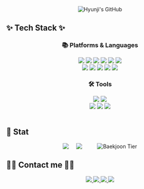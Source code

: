 <!--
- 🔭 I’m currently working on ...
- 🌱 I’m currently learning ...
- 👯 I’m looking to collaborate on ...
- 🤔 I’m looking for help with ...
- 💬 Ask me about ...
- 📫 How to reach me: ...
- 😄 Pronouns: ...
- ⚡ Fun fact: ...
-->


<div align= "center">
  <div class="header">
    <img src="https://capsule-render.vercel.app/api?type=transparent&fontColor=6d6d6d&text=Hyunji's%20GitHub%20&height=150&fontSize=60&descAlignY=75&descAlign=60" alt="Hyunji's GitHub">
  </div>
</div>

## ✨ Tech Stack ✨

<div align="center">
  <h3>📚 Platforms & Languages</h3>
    <img src="https://img.shields.io/badge/Python-3776AB?style=flat-square&logo=Python&logoColor=white"/>
    <img src="https://img.shields.io/badge/django-092E20?style=flat-square&logo=django&logoColor=white"/>
    <img src="https://img.shields.io/badge/C-A8B9CC?style=flat-square&logo=C&logoColor=white">
    <img src="https://img.shields.io/badge/Java-007396?style=flat-square&logo=Java&logoColor=white">
    <img src="https://img.shields.io/badge/Spring Boot-6DB33F?style=flat-square&logo=Spring Boot&logoColor=white">
    <img src="https://img.shields.io/badge/MySQL-4479A1?style=flat-square&logo=MySQL&logoColor=white">
    <br/>
    <img src="https://img.shields.io/badge/Amazon AWS-232F3E?style=flat-square&logo=amazonaws&logoColor=white"/>
    <img src="https://img.shields.io/badge/Docker-2496ED?style=round-square&logo=docker&logoColor=white"/>
    <img src="https://img.shields.io/badge/Selenium-43B02A?style=flat-square&logo=Selenium&logoColor=white"/>
    <img src="https://img.shields.io/badge/Postman-FF6C37?style=flat-square&logo=Postman&logoColor=white"/>  
    <img src="https://img.shields.io/badge/Ubuntu-E95420?style=flat-square&logo=Ubuntu&logoColor=white"/>


  </br>

  <h3>🛠️ Tools</h3>
  <div align="center">
    <img src="https://img.shields.io/badge/Visual Studio Code-007ACC?style=flat-square&logo=Visual Studio Code&logoColor=white">
    <img src="https://img.shields.io/badge/Visual Studio-5C2D91?style=flat-square&logo=Visual Studio&logoColor=white">
    </br><img src="https://img.shields.io/badge/IntelliJ IDEA-000000?style=flat-square&logo=IntelliJ IDEA&logoColor=white">
    <img src="https://img.shields.io/badge/Git-F05032?style=flat-square&logo=Git&logoColor=white">
    <img src="https://img.shields.io/badge/GitHub-181717?style=flat-square&logo=GitHub&logoColor=white">
  </div>
</div>
</br>

  ## 🏅 Stat
<div align= "center">                                                                        
  <div align="center" style="display: flex; justify-content: center; gap: 20px;">
  <a href="https://github.com/zoohj/github-readme-stats">
      <img src="https://github-readme-stats.vercel.app/api/top-langs/?username=zoohj&langs_count=10&layout=compact">
  </a>
<img src="https://github-readme-stats.vercel.app/api?username=zoohj&show_icons=true">
<br/>
    <img src="http://mazassumnida.wtf/api/mini/generate_badge?boj=hyjoo0909" alt="Baekjoon Tier">
  </div>
</div>

## 🧑‍💻 Contact me 🧑‍💻

<div align= "center"> 
  <a href=https://zo-o99.tistory.com> <img src="https://img.shields.io/badge/Tistory-000000?style=for-the-badge&logo=Tistory&logoColor=white&link=https://zo-o99.tistory.com"> </a>
  <a href=202110596@sangmyung.kr> <img src="https://img.shields.io/badge/Notion-000000?style=for-the-badge&logo=Notion&logoColor=white&link=202110596@sangmyung.kr"> </a>
  <a href=https://www.instagram.com/zo_o.29> <img src="https://img.shields.io/badge/Instagram-E4405F?style=for-the-badge&logo=Instagram&logoColor=white&link=https://www.instagram.com/zo_o.29"> </a>
  <a href=mailto:xoxo0675@gmail.com> <img src="https://img.shields.io/badge/Gmail-EA4335?style=for-the-badge&logo=Gmail&logoColor=white&link=mailto:xoxo0675@gmail.com"> </a>
</div>
<br>
